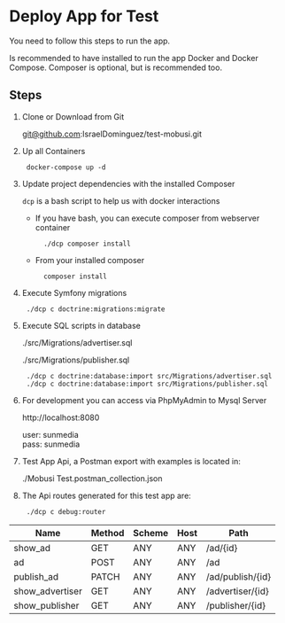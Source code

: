 # Deploy App for Test

You need to follow this steps to run the app.

Is recommended to have installed to run the app Docker and Docker Compose. Composer is optional, but is recommended too.

## Steps

1. Clone or Download from Git

    git@github.com:IsraelDominguez/test-mobusi.git

2. Up all Containers

        docker-compose up -d

3. Update project dependencies with the installed Composer
    
    `dcp` is a bash script to help us with docker interactions
    
    + If you have bash, you can execute composer from webserver container
    
            ./dcp composer install
    
    + From your installed composer
    
            composer install

4. Execute Symfony migrations
    
        ./dcp c doctrine:migrations:migrate

5. Execute SQL scripts in database
    
    ./src/Migrations/advertiser.sql
    
    ./src/Migrations/publisher.sql

        ./dcp c doctrine:database:import src/Migrations/advertiser.sql
        ./dcp c doctrine:database:import src/Migrations/publisher.sql

6. For development you can access via PhpMyAdmin to Mysql Server

    http://localhost:8080
     
    user: sunmedia    
    pass: sunmedia

7. Test App Api, a Postman export with examples is located in: 

    ./Mobusi Test.postman_collection.json

8. The Api routes generated for this test app are:

        ./dcp c debug:router

| Name | Method | Scheme | Host | Path |
| ------ | ---- | --------- | -------| ------- |
| show_ad | GET | ANY | ANY | /ad/{id}
| ad | POST | ANY | ANY | /ad
| publish_ad | PATCH | ANY | ANY | /ad/publish/{id}
| show_advertiser | GET | ANY | ANY | /advertiser/{id}
| show_publisher | GET | ANY | ANY | /publisher/{id}

